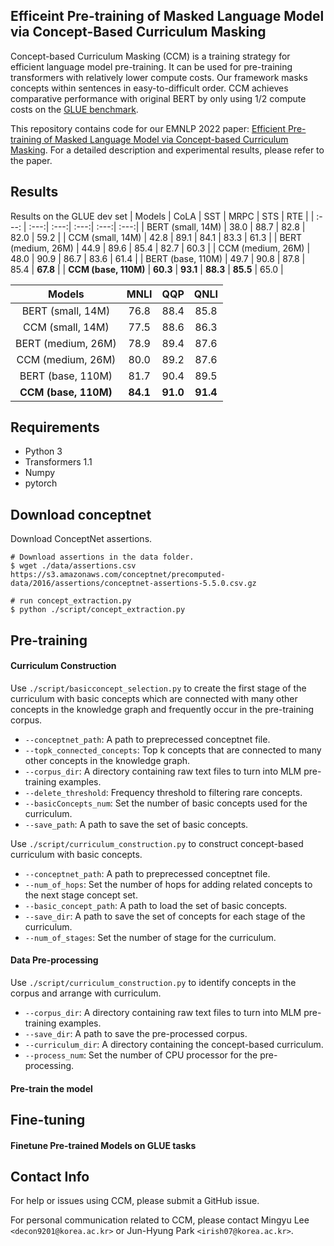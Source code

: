 ## Efficeint Pre-training of Masked Language Model via Concept-Based Curriculum Masking
Concept-based Curriculum Masking (CCM) is a training strategy for efficient language model pre-training. It can be used for pre-training transformers with relatively lower compute costs. Our framework masks concepts within sentences in easy-to-difficult order. CCM achieves comparative performance with original BERT by only using 1/2 compute costs on the [GLUE benchmark](https://gluebenchmark.com/).

This repository contains code for our EMNLP 2022 paper: [Efficient Pre-training of Masked Language Model via Concept-based Curriculum Masking](https://arxiv.org/abs/2212.07617). For a detailed description and experimental results, please refer to the paper. 

## Results   

Results on the GLUE dev set
| Models               | CoLA | SST  | MRPC | STS  | RTE  |
| :---:                | :---:| :---:| :---:| :---:| :---:|
| BERT (small, 14M)    | 38.0 | 88.7 | 82.8 | 82.0 | 59.2 | 
| CCM (small, 14M)     | 42.8 | 89.1 | 84.1 | 83.3 | 61.3 |
| BERT (medium, 26M)   | 44.9 | 89.6 | 85.4 | 82.7 | 60.3 | 
| CCM (medium, 26M)    | 48.0 | 90.9 | 86.7 | 83.6 | 61.4 | 
| BERT (base, 110M)    | 49.7 | 90.8 | 87.8 | 85.4 | __67.8__ | 
| __CCM (base, 110M)__     | __60.3__ | __93.1__ | __88.3__ | __85.5__ | 65.0  | 

| Models               |  MNLI | QQP  | QNLI | 
| :---:                | :---: | :---:| :---:|
| BERT (small, 14M)    |  76.8 | 88.4 | 85.8 | 
| CCM (small, 14M)     |  77.5 | 88.6 | 86.3 |
| BERT (medium, 26M)   |  78.9 | 89.4 | 87.6 | 
| CCM (medium, 26M)    |  80.0 | 89.2 | 87.6 |
| BERT (base, 110M)    |  81.7 | 90.4 | 89.5 | 
| __CCM (base, 110M)__ |  __84.1__ | __91.0__ | __91.4__ | 

## Requirements 
 - Python 3 
 - Transformers 1.1
 - Numpy 
 - pytorch

## Download conceptnet
Download ConceptNet assertions.   

```
# Download assertions in the data folder.
$ wget ./data/assertions.csv https://s3.amazonaws.com/conceptnet/precomputed-data/2016/assertions/conceptnet-assertions-5.5.0.csv.gz

# run concept_extraction.py 
$ python ./script/concept_extraction.py
```


## Pre-training 
#### Curriculum Construction
Use ```./script/basicconcept_selection.py``` to create the first stage of the curriculum with basic concepts which are connected with many other concepts in the knowledge graph and frequently occur in the pre-training corpus.
 - ```--conceptnet_path```: A path to preprecessed conceptnet file. 
 - ```--topk_connected_concepts```: Top k concepts that are connected to many other concepts in the knowledge graph. 
 - ```--corpus_dir```: A directory containing raw text files to turn into MLM pre-training examples.
 - ```--delete_threshold```: Frequency threshold to filtering rare concepts.
 - ```--basicConcepts_num```: Set the number of basic concepts used for the curriculum. 
 - ```--save_path```: A path to save the set of basic concepts.

Use ```./script/curriculum_construction.py``` to construct concept-based curriculum with basic concepts. 
 - ```--conceptnet_path```: A path to preprecessed conceptnet file. 
 - ```--num_of_hops```: Set the number of hops for adding related concepts to the next stage concept set.
 - ```--basic_concept_path```: A path to load the set of basic concepts.
 - ```--save_dir```: A path to save the set of concepts for each stage of the curriculum.
 - ```--num_of_stages```: Set the number of stage for the curriculum.

#### Data Pre-processing 
Use ```./script/curriculum_construction.py``` to identify concepts in the corpus and arrange with curriculum. 
 - ```--corpus_dir```: A directory containing raw text files to turn into MLM pre-training examples.
 - ```--save_dir```:  A path to save the pre-processed corpus.
 - ```--curriculum_dir```: A directory containing the concept-based curriculum.
 - ```--process_num```: Set the number of CPU processor for the pre-processing.

 
#### Pre-train the model 


## Fine-tuning 
####  Finetune Pre-trained Models on GLUE tasks

## Contact Info 
For help or issues using CCM, please submit a GitHub issue. 

For personal communication related to CCM, please contact Mingyu Lee ```<decon9201@korea.ac.kr>``` or Jun-Hyung Park ```<irish07@korea.ac.kr>```.
